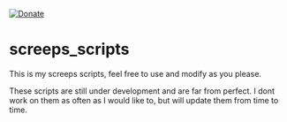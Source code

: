 [![Donate](https://img.shields.io/badge/Donate-PayPal-green.svg)](https://www.paypal.com/cgi-bin/webscr?cmd=_s-xclick&hosted_button_id=RVJC5VUM5ZEW8&source=url)

# screeps_scripts

This is my screeps scripts, feel free to use and modify as you please.

These scripts are still under development and are far from perfect. I dont work on them as often as I would like to, but will update them from time to time.
